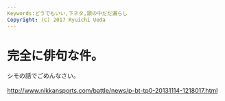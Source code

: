 ```yaml
---
Keywords:どうでもいい,下ネタ,頭の中だだ漏らし
Copyright: (C) 2017 Ryuichi Ueda
---
```


# 完全に俳句な件。
シモの話でごめんなさい。<br />
<br />
<a href="http://www.nikkansports.com/battle/news/p-bt-tp0-20131114-1218017.html" target="_blank">http://www.nikkansports.com/battle/news/p-bt-tp0-20131114-1218017.html</a>
